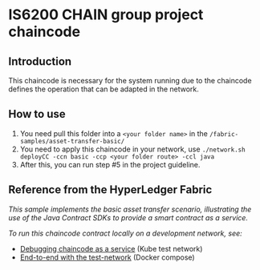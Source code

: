 # IS6200 CHAIN group project chaincode

## Introduction
This chaincode is necessary for the system running due to the chaincode defines the operation that can be adapted in the network.

## How to use
1. You need pull this folder into a `<your folder name>` in the `/fabric-samples/asset-transfer-basic/`
2. You need to apply this chaincode in your network, use `./network.sh deployCC -ccn basic -ccp <your folder route> -ccl java`
3. After this, you can run step #5 in the project guideline.



## Reference from the HyperLedger Fabric

_This sample implements the basic asset transfer scenario, illustrating the use of the Java Contract SDKs to provide a smart contract as a service._

_To run this chaincode contract locally on a development network, see:_

- [Debugging chaincode as a service](../../test-network-k8s/docs/CHAINCODE_AS_A_SERVICE.md) (Kube test network)
- [End-to-end with the test-network](../../test-network/CHAINCODE_AS_A_SERVICE_TUTORIAL.md#end-to-end-with-the-the-test-network) (Docker compose)
